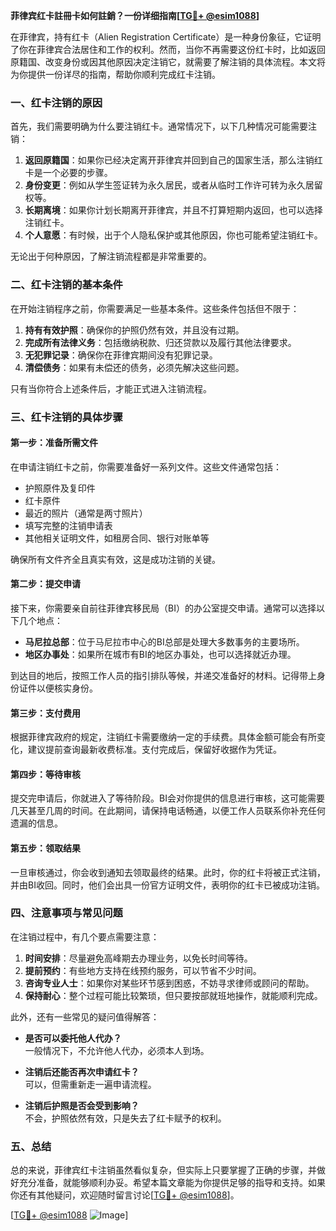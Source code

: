 **菲律宾红卡註冊卡如何註銷？一份详细指南[[TG💪+ @esim1088](https://t.me/s/esim1088)]**

在菲律宾，持有红卡（Alien Registration Certificate）是一种身份象征，它证明了你在菲律宾合法居住和工作的权利。然而，当你不再需要这份红卡时，比如返回原籍国、改变身份或因其他原因决定注销它，就需要了解注销的具体流程。本文将为你提供一份详尽的指南，帮助你顺利完成红卡注销。

### 一、红卡注销的原因

首先，我们需要明确为什么要注销红卡。通常情况下，以下几种情况可能需要注销：

1. **返回原籍国**：如果你已经决定离开菲律宾并回到自己的国家生活，那么注销红卡是一个必要的步骤。
2. **身份变更**：例如从学生签证转为永久居民，或者从临时工作许可转为永久居留权等。
3. **长期离境**：如果你计划长期离开菲律宾，并且不打算短期内返回，也可以选择注销红卡。
4. **个人意愿**：有时候，出于个人隐私保护或其他原因，你也可能希望注销红卡。

无论出于何种原因，了解注销流程都是非常重要的。

### 二、红卡注销的基本条件

在开始注销程序之前，你需要满足一些基本条件。这些条件包括但不限于：

1. **持有有效护照**：确保你的护照仍然有效，并且没有过期。
2. **完成所有法律义务**：包括缴纳税款、归还贷款以及履行其他法律要求。
3. **无犯罪记录**：确保你在菲律宾期间没有犯罪记录。
4. **清偿债务**：如果有未偿还的债务，必须先解决这些问题。

只有当你符合上述条件后，才能正式进入注销流程。

### 三、红卡注销的具体步骤

#### 第一步：准备所需文件

在申请注销红卡之前，你需要准备好一系列文件。这些文件通常包括：

- 护照原件及复印件
- 红卡原件
- 最近的照片（通常是两寸照片）
- 填写完整的注销申请表
- 其他相关证明文件，如租房合同、银行对账单等

确保所有文件齐全且真实有效，这是成功注销的关键。

#### 第二步：提交申请

接下来，你需要亲自前往菲律宾移民局（BI）的办公室提交申请。通常可以选择以下几个地点：

- **马尼拉总部**：位于马尼拉市中心的BI总部是处理大多数事务的主要场所。
- **地区办事处**：如果所在城市有BI的地区办事处，也可以选择就近办理。

到达目的地后，按照工作人员的指引排队等候，并递交准备好的材料。记得带上身份证件以便核实身份。

#### 第三步：支付费用

根据菲律宾政府的规定，注销红卡需要缴纳一定的手续费。具体金额可能会有所变化，建议提前查询最新收费标准。支付完成后，保留好收据作为凭证。

#### 第四步：等待审核

提交完申请后，你就进入了等待阶段。BI会对你提供的信息进行审核，这可能需要几天甚至几周的时间。在此期间，请保持电话畅通，以便工作人员联系你补充任何遗漏的信息。

#### 第五步：领取结果

一旦审核通过，你会收到通知去领取最终的结果。此时，你的红卡将被正式注销，并由BI收回。同时，他们会出具一份官方证明文件，表明你的红卡已被成功注销。

### 四、注意事项与常见问题

在注销过程中，有几个要点需要注意：

1. **时间安排**：尽量避免高峰期去办理业务，以免长时间等待。
2. **提前预约**：有些地方支持在线预约服务，可以节省不少时间。
3. **咨询专业人士**：如果你对某些环节感到困惑，不妨寻求律师或顾问的帮助。
4. **保持耐心**：整个过程可能比较繁琐，但只要按部就班地操作，就能顺利完成。

此外，还有一些常见的疑问值得解答：

- **是否可以委托他人代办？**  
  一般情况下，不允许他人代办，必须本人到场。
  
- **注销后还能否再次申请红卡？**  
  可以，但需重新走一遍申请流程。

- **注销后护照是否会受到影响？**  
  不会，护照依然有效，只是失去了红卡赋予的权利。

### 五、总结

总的来说，菲律宾红卡注销虽然看似复杂，但实际上只要掌握了正确的步骤，并做好充分准备，就能够顺利办妥。希望本篇文章能为你提供足够的指导和支持。如果你还有其他疑问，欢迎随时留言讨论[[TG💪+ @esim1088](https://t.me/s/esim1088)]。

[[TG💪+ @esim1088](https://t.me/s/esim1088) ![Image](https://i.postimg.cc/4NQfJmqS/Snipaste-2025-05-13-00-14-12.png)]